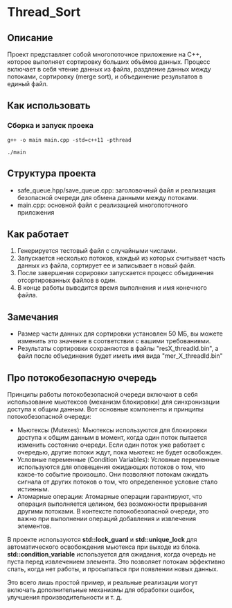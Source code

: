 # Thread_Sort

## Описание
Проект представляет собой многопоточное приложение на C++, которое выполняет сортировку больших объёмов данных. Процесс включает в себя чтение данных из файла, раздление данных между потоками, сортировку (merge sort), и объединение результатов в единый файл. 

## Как использовать 

### Сборка и запуск проека
```
g++ -o main main.cpp -std=c++11 -pthread
```

```
./main
```

## Структура проекта

- safe_queue.hpp/save_queue.cpp: заголовочный файл и реализация безопасной очереди для обмена данными между потоками.
- main.cpp: основной файл с реализацией многопоточного приложения

## Как работает

1) Генерируется тестовый файл с случайными числами.
2) Запускается несколько потоков, каждый из которых считывает часть данных из файла, сортирует ее и записывает в новый файл.
3) После завершения сорировки запускается процесс объединения отсортированных файлов в один. 
4) В конце работы выводится время выполнения и имя конечного файла.

## Замечания

* Размер части данных для сортировки установлен 50 МБ, вы можете изменить это значение в соответствии с вашими требованиями. 
* Результаты сортировки сохраняются в файлы "resX_threadId.bin", а файл после объединения будет иметь имя вида "mer_X_threadId.bin"

## Про потокобезопасную очередь

Принципы работы потокобезопасной очереди включают в себя использование мьютексов (механизм блокировки) для синхронизации доступа к общим данным. Вот основные компоненты и принципы потокобезопасной очереди:

- Мьютексы (Mutexes): Мьютексы используются для блокировки доступа к общим данным в момент, когда один поток пытается изменить состояние очереди. Если один поток уже работает с очередью, другие потоки ждут, пока мьютекс не будет освобожден.
- Условные переменные (Condition Variables): Условные переменные используются для оповещения ожидающих потоков о том, что какое-то событие произошло. Они позволяют потокам ожидать сигнала от других потоков о том, что определенное условие стало истинным.
- Атомарные операции: Атомарные операции гарантируют, что операция выполняется целиком, без возможности прерывания другими потоками. В контексте потокобезопасной очереди, это важно при выполнении операций добавления и извлечения элементов.

В проекте используются **std::lock_guard** и **std::unique_lock** для автоматического освобождения мьютекса при выходе из блока. **std::condition_variable** используется для ожидания, когда очередь не пуста перед извлечением элемента. Это позволяет потокам эффективно спать, когда нет работы, и просыпаться при появлении новых данных.

Это всего лишь простой пример, и реальные реализации могут включать дополнительные механизмы для обработки ошибок, улучшения производительности и т. д.
